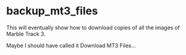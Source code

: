 # backup_mt3_files

This will eventually show how to download copies of all the images of Marble Track 3.

Maybe I should have called it Download MT3 Files...
